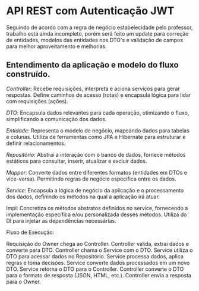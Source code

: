 # API REST com Autenticação JWT

Seguindo de acordo com a regra de negócio estabelecidade pelo professor, trabalho está ainda incompleto, porém será feito um update para correção de entidades, modelos das entidades nos DTO's e validação de campos para melhor aproveitamento e melhorias.

## Entendimento da aplicação e modelo do fluxo construído.

*Controller*: Recebe requisições, interpreta e aciona serviços para gerar respostas. Define caminhos de acesso (rotas) e encapsula lógica para lidar com requisições (ações).

*DTO*: Encapsula dados relevantes para cada operação, otimizando o fluxo, simplificando a comunicação dos dados.

*Entidade*: Representa o modelo de negócio, mapeando dados para tabelas e colunas. Utiliza de ferramentas como JPA e Hibernate para estruturar e definir relacionamentos.

*Repositório*: Abstrai a interação com o banco de dados, fornece métodos estáticos para consultar, inserir, atualizar e excluir dados.

*Mapper*: Converte dados entre diferentes formatos (entidades em DTOs e vice-versa). Permitindo regras de negócio especifica entre os dados.

*Service*: Encapsula a lógica de negócio da aplicação e o processamento dos dados, definindo os métodos na qual a aplicação irá atuar.

Impl: Concretiza os métodos abstratos definidos no service, fornecendo a implementação específica e/ou personalizada desses métodos. Utiliza do DI para injetar as dependências necessárias.

Fluxo de Execução:

Requisição do Owner chega ao Controller.
Controller valida, extrai dados e converte para DTO.
Controller chama o Service com o DTO.
Service utiliza o DTO para acessar dados no Repositório.
Service processa dados, aplica regras e toma decisões.
Service converte dados processados em um novo DTO.
Service retorna o DTO para o Controller.
Controller converte o DTO para o formato de resposta (JSON, HTML, etc.).
Controller envia a resposta para o Owner.
